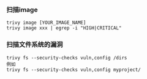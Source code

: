 

### 扫描image

```
trivy image [YOUR_IMAGE_NAME]
trivy image xxx | egrep -i "HIGH|CRITICAL"
```



### 扫描文件系统的漏洞

```
trivy fs --security-checks vuln,config /dirs
例如
trivy fs --security-checks vuln,config myproject/
```

